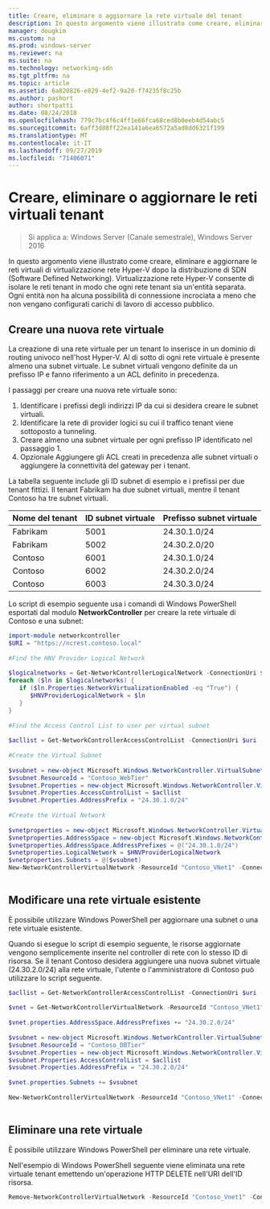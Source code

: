 ```yaml
---
title: Creare, eliminare o aggiornare la rete virtuale del tenant
description: In questo argomento viene illustrato come creare, eliminare e aggiornare le reti virtuali di virtualizzazione rete Hyper-V dopo la distribuzione di SDN (Software Defined Networking). Virtualizzazione rete Hyper-V consente di isolare le reti tenant in modo che ogni rete tenant sia un'entità separata. Ogni entità non ha alcuna possibilità di connessione incrociata a meno che non vengano configurati carichi di lavoro di accesso pubblico.
manager: dougkim
ms.custom: na
ms.prod: windows-server
ms.reviewer: na
ms.suite: na
ms.technology: networking-sdn
ms.tgt_pltfrm: na
ms.topic: article
ms.assetid: 6a820826-e829-4ef2-9a20-f74235f8c25b
ms.author: pashort
author: shortpatti
ms.date: 08/24/2018
ms.openlocfilehash: 779c7bc4f6c4ff1e66fca68ced8b0eeb4d54abc5
ms.sourcegitcommit: 6aff3d88ff22ea141a6ea6572a5ad8dd6321f199
ms.translationtype: MT
ms.contentlocale: it-IT
ms.lasthandoff: 09/27/2019
ms.locfileid: "71406071"
---
```

# <a name="create-delete-or-update-tenant-virtual-networks"></a>Creare, eliminare o aggiornare le reti virtuali tenant

>Si applica a: Windows Server (Canale semestrale), Windows Server 2016

In questo argomento viene illustrato come creare, eliminare e aggiornare le reti virtuali di virtualizzazione rete Hyper-V dopo la distribuzione di SDN (Software Defined Networking). Virtualizzazione rete Hyper-V consente di isolare le reti tenant in modo che ogni rete tenant sia un'entità separata. Ogni entità non ha alcuna possibilità di connessione incrociata a meno che non vengano configurati carichi di lavoro di accesso pubblico.   
  
## <a name="create-a-new-virtual-network"></a>Creare una nuova rete virtuale  
La creazione di una rete virtuale per un tenant lo inserisce in un dominio di routing univoco nell'host Hyper-V. Al di sotto di ogni rete virtuale è presente almeno una subnet virtuale. Le subnet virtuali vengono definite da un prefisso IP e fanno riferimento a un ACL definito in precedenza.  

I passaggi per creare una nuova rete virtuale sono:

1. Identificare i prefissi degli indirizzi IP da cui si desidera creare le subnet virtuali.   
2. Identificare la rete di provider logici su cui il traffico tenant viene sottoposto a tunneling.   
3. Creare almeno una subnet virtuale per ogni prefisso IP identificato nel passaggio 1. 
4. Opzionale Aggiungere gli ACL creati in precedenza alle subnet virtuali o aggiungere la connettività del gateway per i tenant. 

La tabella seguente include gli ID subnet di esempio e i prefissi per due tenant fittizi. Il tenant Fabrikam ha due subnet virtuali, mentre il tenant Contoso ha tre subnet virtuali.  
 
  
Nome del tenant  |ID subnet virtuale  |Prefisso subnet virtuale    
---------|---------|---------  
Fabrikam    |5001         |24.30.1.0/24           
Fabrikam     |5002         | 24.30.2.0/20          
Contoso    |6001         |  24.30.1.0/24         
Contoso    | 6002        |  24.30.2.0/24         
Contoso     | 6003        | 24.30.3.0/24          
  
Lo script di esempio seguente usa i comandi di Windows PowerShell esportati dal modulo **NetworkController** per creare la rete virtuale di Contoso e una subnet:   
  
```Powershell  
import-module networkcontroller  
$URI = "https://ncrest.contoso.local"  
  
#Find the HNV Provider Logical Network  
  
$logicalnetworks = Get-NetworkControllerLogicalNetwork -ConnectionUri $uri  
foreach ($ln in $logicalnetworks) {  
   if ($ln.Properties.NetworkVirtualizationEnabled -eq "True") {  
      $HNVProviderLogicalNetwork = $ln  
   }  
}   
  
#Find the Access Control List to user per virtual subnet  
  
$acllist = Get-NetworkControllerAccessControlList -ConnectionUri $uri -ResourceId "AllowAll"  
  
#Create the Virtual Subnet  
  
$vsubnet = new-object Microsoft.Windows.NetworkController.VirtualSubnet  
$vsubnet.ResourceId = "Contoso_WebTier"  
$vsubnet.Properties = new-object Microsoft.Windows.NetworkController.VirtualSubnetProperties  
$vsubnet.Properties.AccessControlList = $acllist  
$vsubnet.Properties.AddressPrefix = "24.30.1.0/24"  
  
#Create the Virtual Network  
  
$vnetproperties = new-object Microsoft.Windows.NetworkController.VirtualNetworkProperties  
$vnetproperties.AddressSpace = new-object Microsoft.Windows.NetworkController.AddressSpace  
$vnetproperties.AddressSpace.AddressPrefixes = @("24.30.1.0/24")  
$vnetproperties.LogicalNetwork = $HNVProviderLogicalNetwork  
$vnetproperties.Subnets = @($vsubnet)  
New-NetworkControllerVirtualNetwork -ResourceId "Contoso_VNet1" -ConnectionUri $uri -Properties $vnetproperties  
  
```  
  
## <a name="modify-an-existing-virtual-network"></a>Modificare una rete virtuale esistente  
È possibile utilizzare Windows PowerShell per aggiornare una subnet o una rete virtuale esistente.   
  
Quando si esegue lo script di esempio seguente, le risorse aggiornate vengono semplicemente inserite nel controller di rete con lo stesso ID di risorsa. Se il tenant Contoso desidera aggiungere una nuova subnet virtuale (24.30.2.0/24) alla rete virtuale, l'utente o l'amministratore di Contoso può utilizzare lo script seguente.  
  
```PowerShell  
$acllist = Get-NetworkControllerAccessControlList -ConnectionUri $uri -ResourceId "AllowAll"  
  
$vnet = Get-NetworkControllerVirtualNetwork -ResourceId "Contoso_VNet1" -ConnectionUri $uri  
  
$vnet.properties.AddressSpace.AddressPrefixes += "24.30.2.0/24"  
  
$vsubnet = new-object Microsoft.Windows.NetworkController.VirtualSubnet  
$vsubnet.ResourceId = "Contoso_DBTier"  
$vsubnet.Properties = new-object Microsoft.Windows.NetworkController.VirtualSubnetProperties  
$vsubnet.Properties.AccessControlList = $acllist  
$vsubnet.Properties.AddressPrefix = "24.30.2.0/24"  
  
$vnet.properties.Subnets += $vsubnet  
  
New-NetworkControllerVirtualNetwork -ResourceId "Contoso_VNet1" -ConnectionUri $uri -properties $vnet.properties  
  
```  
  
## <a name="delete-a-virtual-network"></a>Eliminare una rete virtuale  
  
È possibile utilizzare Windows PowerShell per eliminare una rete virtuale.  
  
Nell'esempio di Windows PowerShell seguente viene eliminata una rete virtuale tenant emettendo un'operazione HTTP DELETE nell'URI dell'ID risorsa.  

```PowerShell  
Remove-NetworkControllerVirtualNetwork -ResourceId "Contoso_Vnet1" -ConnectionUri $uri  
```

